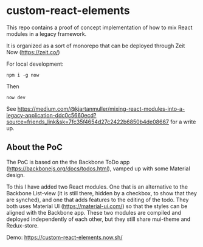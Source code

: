 # custom-react-elements
This repo contains a proof of concept implementation of how to mix React modules in a legacy framework.

It is organized as a sort of monorepo that can be deployed through Zeit Now (https://zeit.co/)

For local development:

`npm i -g now`

Then

`now dev`

See https://medium.com/@kjartanmuller/mixing-react-modules-into-a-legacy-application-ddc0c5660ecd?source=friends_link&sk=7fc35f4654d27c2422b6850b4de08667 for a write up.

## About the PoC
The PoC is based on the the Backbone ToDo app (https://backbonejs.org/docs/todos.html), vamped up with some Material design.

To this I have added two React modules. One that is an alternative to the Backbone List-view (it is still there, hidden by a checkbox, to show that they are synched), and one that adds features to the editing of the todo. They both uses Material UI (https://material-ui.com/) so that the styles can be aligned with the Backbone app. These two modules are compiled and deployed independently of each other, but they still share mui-theme and Redux-store.

Demo: https://custom-react-elements.now.sh/

